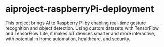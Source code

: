 # aiproject-raspberryPi-deployment
This project brings AI to Raspberry Pi by enabling real-time gesture recognition and object detection. Using custom datasets with TensorFlow and TensorFlow Lite, it makes IoT devices smarter and more interactive, with potential in home automation, healthcare, and security.
